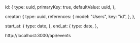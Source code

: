 id: {
type: uuid,
primaryKey: true,
defaultValue: uuid,
},

creator: {
type: uuid,
references: {
model: "Users",
key: "id",
},
},

start_at: {
type: date,
},
end_at: {
type: date,
},

http://localhost:3000/api/events
